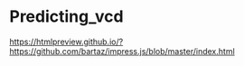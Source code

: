# Predicting_vcd

https://htmlpreview.github.io/?https://github.com/bartaz/impress.js/blob/master/index.html
